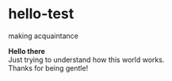 # hello-test
making acquaintance

<strong>Hello there</strong><br>Just trying to understand how this world works.<br>Thanks for being gentle!
